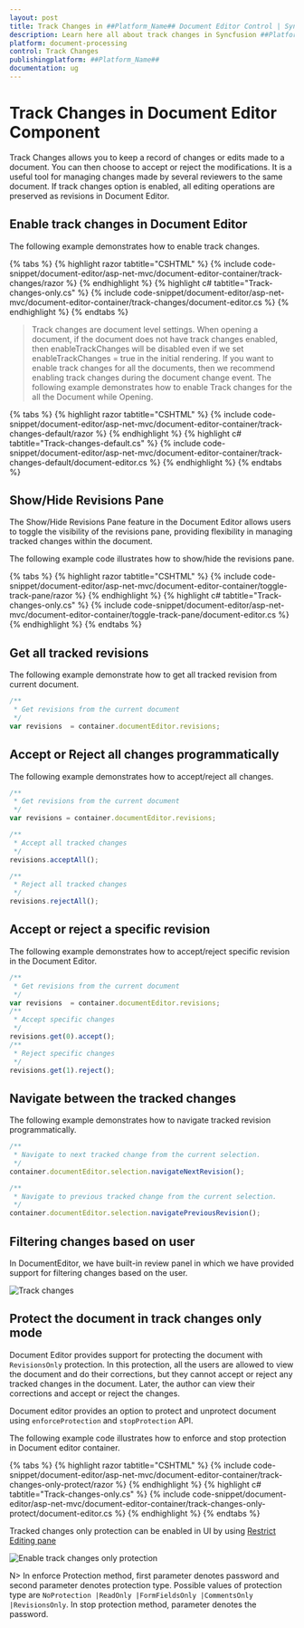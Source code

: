 ```yaml
---
layout: post
title: Track Changes in ##Platform_Name## Document Editor Control | Syncfusion
description: Learn here all about track changes in Syncfusion ##Platform_Name## Document Editor component of Syncfusion Essential JS 2 and more.
platform: document-processing
control: Track Changes
publishingplatform: ##Platform_Name##
documentation: ug
---
```


# Track Changes in Document Editor Component

Track Changes allows you to keep a record of changes or edits made to a document. You can then choose to accept or reject the modifications. It is a useful tool for managing changes made by several reviewers to the same document. If track changes option is enabled, all editing operations are preserved as revisions in Document Editor.

## Enable track changes in Document Editor

The following example demonstrates how to enable track changes.


{% tabs %}
{% highlight razor tabtitle="CSHTML" %}
{% include code-snippet/document-editor/asp-net-mvc/document-editor-container/track-changes/razor %}
{% endhighlight %}
{% highlight c# tabtitle="Track-changes-only.cs" %}
{% include code-snippet/document-editor/asp-net-mvc/document-editor-container/track-changes/document-editor.cs %}
{% endhighlight %}
{% endtabs %}

>Track changes are document level settings. When opening a document, if the document does not have track changes enabled, then enableTrackChanges will be disabled even if we set enableTrackChanges = true in the initial rendering. If you want to enable track changes for all the documents, then we recommend enabling track changes during the document change event. The following example demonstrates how to enable Track changes for the all the Document while Opening.


{% tabs %}
{% highlight razor tabtitle="CSHTML" %}
{% include code-snippet/document-editor/asp-net-mvc/document-editor-container/track-changes-default/razor %}
{% endhighlight %}
{% highlight c# tabtitle="Track-changes-default.cs" %}
{% include code-snippet/document-editor/asp-net-mvc/document-editor-container/track-changes-default/document-editor.cs %}
{% endhighlight %}
{% endtabs %}
## Show/Hide Revisions Pane
 
The Show/Hide Revisions Pane feature in the Document Editor allows users to toggle the visibility of the revisions pane, providing flexibility in managing tracked changes within the document.
 
The following example code illustrates how to show/hide the revisions pane.


{% tabs %}
{% highlight razor tabtitle="CSHTML" %}
{% include code-snippet/document-editor/asp-net-mvc/document-editor-container/toggle-track-pane/razor %}
{% endhighlight %}
{% highlight c# tabtitle="Track-changes-only.cs" %}
{% include code-snippet/document-editor/asp-net-mvc/document-editor-container/toggle-track-pane/document-editor.cs %}
{% endhighlight %}
{% endtabs %}
## Get all tracked revisions

The following example demonstrate how to get all tracked revision from current document.

```typescript
/**
 * Get revisions from the current document
 */
var revisions  = container.documentEditor.revisions;
```

## Accept or Reject all changes programmatically

The following example demonstrates how to accept/reject all changes.

```typescript
/**
 * Get revisions from the current document
 */
var revisions = container.documentEditor.revisions;

/**
 * Accept all tracked changes
 */
revisions.acceptAll();

/**
 * Reject all tracked changes
 */
revisions.rejectAll();
```

## Accept or reject a specific revision

The following example demonstrates how to accept/reject specific revision in the Document Editor.

```typescript
/**
 * Get revisions from the current document
 */
var revisions  = container.documentEditor.revisions;
/**
 * Accept specific changes
 */
revisions.get(0).accept();
/**
 * Reject specific changes
 */
revisions.get(1).reject();
```

## Navigate between the tracked changes

The following example demonstrates how to navigate tracked revision programmatically.

```typescript
/**
 * Navigate to next tracked change from the current selection.
 */
container.documentEditor.selection.navigateNextRevision();

/**
 * Navigate to previous tracked change from the current selection.
 */
container.documentEditor.selection.navigatePreviousRevision();
```

## Filtering changes based on user

In DocumentEditor, we have built-in review panel in which we have provided support for filtering changes based on the user.

![Track changes](images/track-changes.png)

## Protect the document in track changes only mode

Document Editor provides support for protecting the document with `RevisionsOnly` protection. In this protection, all the users are allowed to view the document and do their corrections, but they cannot accept or reject any tracked changes in the document. Later, the author can view their corrections and accept or reject the changes.

Document editor provides an option to protect and unprotect document using `enforceProtection` and `stopProtection` API.

The following example code illustrates how to enforce and stop protection in Document editor container.


{% tabs %}
{% highlight razor tabtitle="CSHTML" %}
{% include code-snippet/document-editor/asp-net-mvc/document-editor-container/track-changes-only-protect/razor %}
{% endhighlight %}
{% highlight c# tabtitle="Track-changes-only.cs" %}
{% include code-snippet/document-editor/asp-net-mvc/document-editor-container/track-changes-only-protect/document-editor.cs %}
{% endhighlight %}
{% endtabs %}

Tracked changes only protection can be enabled in UI by using [Restrict Editing pane](./document-management#restrict-editing-pane/)

![Enable track changes only protection](images/tracked-changes.png)

N> In enforce Protection method, first parameter denotes password and second parameter denotes protection type. Possible values of protection type are `NoProtection |ReadOnly |FormFieldsOnly |CommentsOnly |RevisionsOnly`. In stop protection method, parameter denotes the password.